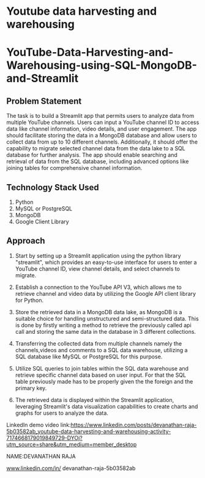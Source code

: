 # Youtube data harvesting and warehousing

# YouTube-Data-Harvesting-and-Warehousing-using-SQL-MongoDB-and-Streamlit

## Problem Statement 
The task is to build a Streamlit app that permits users to analyze data from multiple YouTube channels. Users can input a YouTube channel ID to access data like channel information, video details, and user engagement. The app should facilitate storing the data in a MongoDB database and allow users to collect data from up to 10 different channels. Additionally, it should offer the capability to migrate selected channel data from the data lake to a SQL database for further analysis. The app should enable searching and retrieval of data from the SQL database, including advanced options like joining tables for comprehensive channel information.

## Technology Stack Used
1. Python
2. MySQL or PostgreSQL
3. MongoDB
4. Google Client Library 

## Approach

1. Start by setting up a Streamlit application using the python library "streamlit", which provides an easy-to-use interface for users to enter a YouTube channel ID, view channel details, and select channels to migrate.

2. Establish a connection to the YouTube API V3, which allows me to retrieve channel and video data by utilizing the Google API client library for Python. 

3. Store the retrieved data in a MongoDB data lake, as MongoDB is a suitable choice for handling unstructured and semi-structured data. This is done by firstly writing a    method to retrieve the previously called api call and storing the same data in the database in 3 different collections.

4. Transferring the collected data from multiple channels namely the channels,videos and comments to a SQL data warehouse, utilizing a SQL database like MySQL or PostgreSQL for this purpose.

5. Utilize SQL queries to join tables within the SQL data warehouse and retrieve specific channel data based on user input. For that the SQL table previously made has to be properly given the the foreign and the primary key.

6. The retrieved data is displayed within the Streamlit application, leveraging Streamlit's data visualization capabilities to create charts and graphs for users to analyze the data.

LinkedIn demo video link:https://www.linkedin.com/posts/devanathan-raja-5b03582ab_youtube-data-harvesting-and-warehousing-activity-7174668179019849729-DYOj?utm_source=share&utm_medium=member_desktop

NAME:DEVANATHAN RAJA

www.linkedin.com/in/ devanathan-raja-5b03582ab
